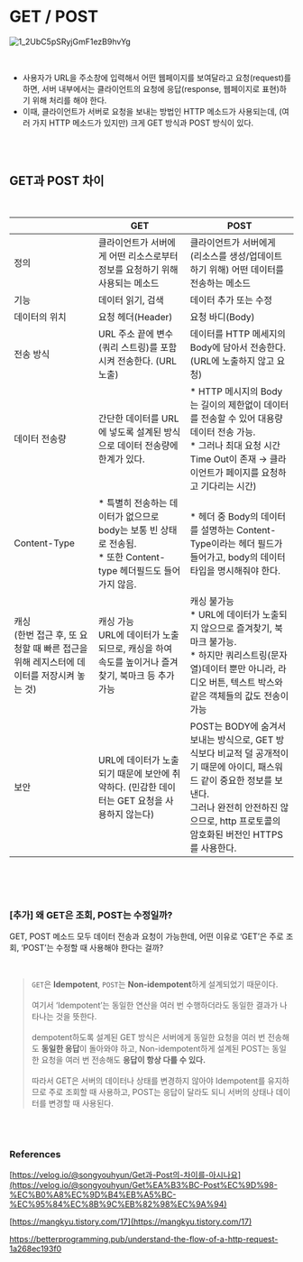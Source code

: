 
# GET / POST
![1_2UbC5pSRyjGmF1ezB9hvYg](https://user-images.githubusercontent.com/101503543/167095745-86dd5afe-94a3-4267-93e3-8ae158b027ba.png)

<br>

- 사용자가 URL을 주소창에 입력해서 어떤 웹페이지를 보여달라고 요청(request)를 하면, 서버 내부에서는 클라이언트의 요청에 응답(response, 웹페이지로 표현)하기 위해 처리를 해야 한다.
- 이때, 클라이언트가 서버로 요청을 보내는 방법인 HTTP 메소드가 사용되는데, (여러 가지 HTTP 메소드가 있지만) 크게 GET 방식과 POST 방식이 있다.

<br>
<br>


## GET과 POST 차이 

<br>

|  | GET | POST |
| --- | --- | --- |
| 정의 | 클라이언트가 서버에게 어떤 리소스로부터 정보를 요청하기 위해 사용되는 메소드  | 클라이언트가 서버에게 (리소스를 생성/업데이트하기 위해) 어떤 데이터를 전송하는 메소드  |
| 기능 | 데이터 읽기, 검색 | 데이터 추가 또는 수정 |
| 데이터의 위치 | 요청 헤더(Header) | 요청 바디(Body) |
| 전송 방식 | URL 주소 끝에 변수(쿼리 스트링)를 포함시켜 전송한다. (URL 노출) | 데이터를 HTTP 메세지의 Body에 담아서 전송한다.  (URL에 노출하지 않고 요청) |
| 데이터 전송량 | 간단한 데이터를 URL에 넣도록 설계된 방식으로 데이터 전송량에 한계가 있다. | * HTTP 메시지의 Body는 길이의 제한없이 데이터를 전송할 수 있어 대용량 데이터 전송 가능. <br>* 그러나 최대 요청 시간 Time Out이 존재 → 클라이언트가 페이지를 요청하고 기다리는 시간) |
| Content-Type | * 특별히 전송하는 데이터가 없으므로 body는 보통 빈 상태로 전송됨. <br>* 또한 Content-type 헤더필드도 들어가지 않음. | * 헤더 중 Body의 데이터를 설명하는 Content-Type이라는 헤더 필드가 들어가고, body의 데이터 타입을 명시해줘야 한다. |
| 캐싱<br>(한번 접근 후, 또 요청할 때 빠른 접근을 위해 레지스터에 데이터를 저장시켜 놓는 것) | 캐싱 가능<br>URL에 데이터가 노출되므로, 캐싱을 하여 속도를 높이거나 즐겨찾기, 북마크 등 추가 가능 | 캐싱 불가능<br>* URL에 데이터가 노출되지 않으므로 즐겨찾기, 북마크 불가능.<br>* 하지만 쿼리스트링(문자열)데이터 뿐만 아니라, 라디오 버튼, 텍스트 박스와 같은 객체들의 값도 전송이 가능 |
| 보안 | URL에 데이터가 노출되기 때문에 보안에 취약하다. (민감한 데이터는 GET 요청을 사용하지 않는다) | POST는 BODY에 숨겨서 보내는 방식으로, GET 방식보다 비교적 덜 공개적이기 때문에 아이디, 패스워드 같이 중요한 정보를 보낸다.<br>그러나 완전히 안전하진 않으므로, http 프로토콜의 암호화된 버전인 HTTPS를 사용한다. |

<br>
<br>
<br>


### [추가] 왜 GET은 조회, POST는 수정일까?

GET, POST 메소드 모두 데이터 전송과 요청이 가능한데, 어떤 이유로 ‘GET’은 주로 조회, ‘POST’는 수정할 때 사용해야 한다는 걸까?

<br>


> `GET`은 **Idempotent**, `POST`는 **Non-idempotent**하게 설계되었기 때문이다. <br>  
여기서 ‘Idempotent’는 동일한 연산을 여러 번 수행하더라도 동일한 결과가 나타나는 것을 뜻한다.<br>  
dempotent하도록 설계된 GET 방식은 서버에게 동일한 요청을 여러 번 전송해도 **동일한 응답**이 돌아와야 하고, Non-idempotent하게 설계된 POST는 동일한 요청을 여러 번 전송해도 **응답이 항상 다를 수 있다.**<br>  
따라서 GET은 서버의 데이터나 상태를 변경하지 않아야 Idempotent를 유지하므로 주로 조회할 때 사용하고, POST는 응답이 달라도 되니 서버의 상태나 데이터를 변경할 때 사용된다.

<br>
<br>

### References

[https://velog.io/@songyouhyun/Get과-Post의-차이를-아시나요](https://velog.io/@songyouhyun/Get%EA%B3%BC-Post%EC%9D%98-%EC%B0%A8%EC%9D%B4%EB%A5%BC-%EC%95%84%EC%8B%9C%EB%82%98%EC%9A%94)

[https://mangkyu.tistory.com/17](https://mangkyu.tistory.com/17)

https://betterprogramming.pub/understand-the-flow-of-a-http-request-1a268ec193f0